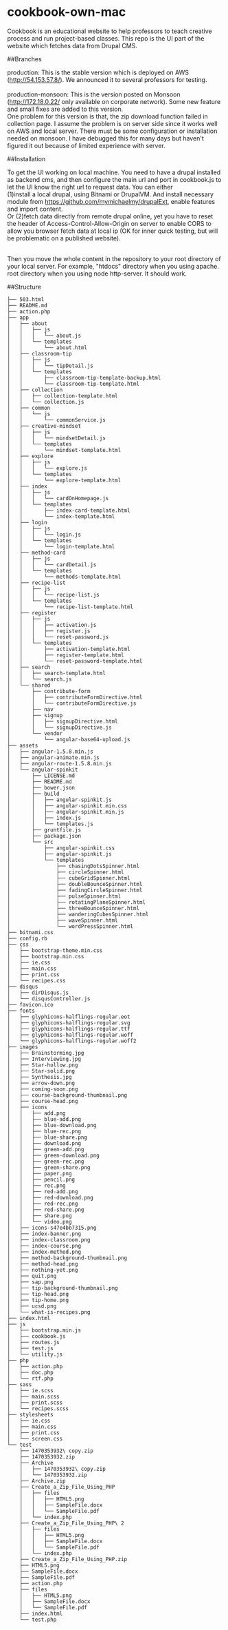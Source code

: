 # cookbook-own-mac
Cookbook is an educational website to help professors to teach creative process and run project-based classes. This repo is the UI part of the website which fetches data from Drupal CMS. 

##Branches

production: This is the stable version which is deployed on AWS (http://54.153.57.8/). We announced it to several professors for testing.<br/> <br/>
production-monsoon: This is the version posted on Monsoon (http://172.18.0.22/ only available on corporate network). Some new feature and small fixes are added to this version.<br/>One problem for this version is that, the zip download function failed in collection page. I assume the problem is on server side since it works well on AWS and local server. There must be some configuration or installation needed on monsoon. I have debugged this for many days but haven't figured it out because of limited experience with server.

##Installation

To get the UI working on local machine. You need to have a drupal installed as backend cms, and then configure the main url and port in cookbook.js to let the UI know the right url to request data. You can either <br/>
(1)install a local drupal, using Bitnami or DrupalVM. And install necessary module from https://github.com/mymichaelmy/drupalExt, enable features and import content. <br />
Or (2)fetch data directly from remote drupal online, yet you have to reset the header of Access-Control-Allow-Origin on server to enable CORS to allow you browser fetch data at local ip (OK for inner quick testing, but will be problematic on a published website).
<br /><br />

Then you move the whole content in the repository to your root directory of your local server. For example, "htdocs" directory when you using apache. root directory when you using node http-server. It should work.

##Structure
```
├── 503.html
├── README.md
├── action.php
├── app
│   ├── about
│   │   ├── js
│   │   │   └── about.js
│   │   └── templates
│   │       └── about.html
│   ├── classroom-tip
│   │   ├── js
│   │   │   └── tipDetail.js
│   │   └── templates
│   │       ├── classroom-tip-template-backup.html
│   │       └── classroom-tip-template.html
│   ├── collection
│   │   ├── collection-template.html
│   │   └── collection.js
│   ├── common
│   │   └── js
│   │       └── commonService.js
│   ├── creative-mindset
│   │   ├── js
│   │   │   └── mindsetDetail.js
│   │   └── templates
│   │       └── mindset-template.html
│   ├── explore
│   │   ├── js
│   │   │   └── explore.js
│   │   └── templates
│   │       └── explore-template.html
│   ├── index
│   │   ├── js
│   │   │   └── cardOnHomepage.js
│   │   └── templates
│   │       ├── index-card-template.html
│   │       └── index-template.html
│   ├── login
│   │   ├── js
│   │   │   └── login.js
│   │   └── templates
│   │       └── login-template.html
│   ├── method-card
│   │   ├── js
│   │   │   └── cardDetail.js
│   │   └── templates
│   │       └── methods-template.html
│   ├── recipe-list
│   │   ├── js
│   │   │   └── recipe-list.js
│   │   └── templates
│   │       └── recipe-list-template.html
│   ├── register
│   │   ├── js
│   │   │   ├── activation.js
│   │   │   ├── register.js
│   │   │   └── reset-password.js
│   │   └── templates
│   │       ├── activation-template.html
│   │       ├── register-template.html
│   │       └── reset-password-template.html
│   ├── search
│   │   ├── search-template.html
│   │   └── search.js
│   └── shared
│       ├── contribute-form
│       │   ├── contributeFormDirective.html
│       │   └── contributeFormDirective.js
│       ├── nav
│       ├── signup
│       │   ├── signupDirective.html
│       │   └── signupDirective.js
│       └── vendor
│           └── angular-base64-upload.js
├── assets
│   ├── angular-1.5.8.min.js
│   ├── angular-animate.min.js
│   ├── angular-route-1.5.8.min.js
│   └── angular-spinkit
│       ├── LICENSE.md
│       ├── README.md
│       ├── bower.json
│       ├── build
│       │   ├── angular-spinkit.js
│       │   ├── angular-spinkit.min.css
│       │   ├── angular-spinkit.min.js
│       │   ├── index.js
│       │   └── templates.js
│       ├── gruntfile.js
│       ├── package.json
│       └── src
│           ├── angular-spinkit.css
│           ├── angular-spinkit.js
│           └── templates
│               ├── chasingDotsSpinner.html
│               ├── circleSpinner.html
│               ├── cubeGridSpinner.html
│               ├── doubleBounceSpinner.html
│               ├── fadingCircleSpinner.html
│               ├── pulseSpinner.html
│               ├── rotatingPlaneSpinner.html
│               ├── threeBounceSpinner.html
│               ├── wanderingCubesSpinner.html
│               ├── waveSpinner.html
│               └── wordPressSpinner.html
├── bitnami.css
├── config.rb
├── css
│   ├── bootstrap-theme.min.css
│   ├── bootstrap.min.css
│   ├── ie.css
│   ├── main.css
│   ├── print.css
│   └── recipes.css
├── disqus
│   ├── dirDisqus.js
│   └── disqusController.js
├── favicon.ico
├── fonts
│   ├── glyphicons-halflings-regular.eot
│   ├── glyphicons-halflings-regular.svg
│   ├── glyphicons-halflings-regular.ttf
│   ├── glyphicons-halflings-regular.woff
│   └── glyphicons-halflings-regular.woff2
├── images
│   ├── Brainstorming.jpg
│   ├── Interviewing.jpg
│   ├── Star-hollow.png
│   ├── Star-solid.png
│   ├── Synthesis.jpg
│   ├── arrow-down.png
│   ├── coming-soon.png
│   ├── course-background-thumbnail.png
│   ├── course-head.png
│   ├── icons
│   │   ├── add.png
│   │   ├── blue-add.png
│   │   ├── blue-download.png
│   │   ├── blue-rec.png
│   │   ├── blue-share.png
│   │   ├── download.png
│   │   ├── green-add.png
│   │   ├── green-download.png
│   │   ├── green-rec.png
│   │   ├── green-share.png
│   │   ├── paper.png
│   │   ├── pencil.png
│   │   ├── rec.png
│   │   ├── red-add.png
│   │   ├── red-download.png
│   │   ├── red-rec.png
│   │   ├── red-share.png
│   │   ├── share.png
│   │   └── video.png
│   ├── icons-s47e4bb7315.png
│   ├── index-banner.png
│   ├── index-classroom.png
│   ├── index-course.png
│   ├── index-method.png
│   ├── method-background-thumbnail.png
│   ├── method-head.png
│   ├── nothing-yet.png
│   ├── quit.png
│   ├── sap.png
│   ├── tip-background-thumbnail.png
│   ├── tip-head.png
│   ├── tip-home.png
│   ├── ucsd.png
│   └── what-is-recipes.png
├── index.html
├── js
│   ├── bootstrap.min.js
│   ├── cookbook.js
│   ├── routes.js
│   ├── test.js
│   └── utility.js
├── php
│   ├── action.php
│   ├── doc.php
│   └── rtf.php
├── sass
│   ├── ie.scss
│   ├── main.scss
│   ├── print.scss
│   └── recipes.scss
├── stylesheets
│   ├── ie.css
│   ├── main.css
│   ├── print.css
│   └── screen.css
└── test
    ├── 1470353932\ copy.zip
    ├── 1470353932.zip
    ├── Archive
    │   ├── 1470353932\ copy.zip
    │   └── 1470353932.zip
    ├── Archive.zip
    ├── Create_a_Zip_File_Using_PHP
    │   ├── files
    │   │   ├── HTML5.png
    │   │   ├── SampleFile.docx
    │   │   └── SampleFile.pdf
    │   └── index.php
    ├── Create_a_Zip_File_Using_PHP\ 2
    │   ├── files
    │   │   ├── HTML5.png
    │   │   ├── SampleFile.docx
    │   │   └── SampleFile.pdf
    │   └── index.php
    ├── Create_a_Zip_File_Using_PHP.zip
    ├── HTML5.png
    ├── SampleFile.docx
    ├── SampleFile.pdf
    ├── action.php
    ├── files
    │   ├── HTML5.png
    │   ├── SampleFile.docx
    │   └── SampleFile.pdf
    ├── index.html
    └── test.php
```
